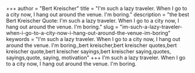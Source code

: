 +++
author = "Bert Kreischer"
title = "I'm such a lazy traveler. When I go to a city now, I hang out around the venue. I'm boring."
description = "the best Bert Kreischer Quote: I'm such a lazy traveler. When I go to a city now, I hang out around the venue. I'm boring."
slug = "im-such-a-lazy-traveler-when-i-go-to-a-city-now-i-hang-out-around-the-venue-im-boring"
keywords = "I'm such a lazy traveler. When I go to a city now, I hang out around the venue. I'm boring.,bert kreischer,bert kreischer quotes,bert kreischer quote,bert kreischer sayings,bert kreischer saying,quotes, sayings,quote, saying, motivation"
+++
I'm such a lazy traveler. When I go to a city now, I hang out around the venue. I'm boring.
